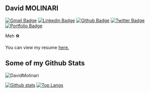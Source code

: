 ## David MOLINARI
[![Gmail Badge](https://img.shields.io/badge/-contact@davidmolinari.fr-c14438?style=flat&logo=Gmail&logoColor=white&link=mailto:contact@davidmolinari.fr)](mailto:contact@davidmolinari.fr) 
[![Linkedin Badge](https://img.shields.io/badge/-davidmolinari-0072b1?style=flat&logo=Linkedin&logoColor=white&link=https://www.linkedin.com/in/david-molinari/)](https://www.linkedin.com/in/david-molinari/) [![Github Badge](https://img.shields.io/badge/-DavidMolinari-grey?style=flat&logo=github&logoColor=white&link=https://github.com/DavidMolinari/)](https://www.github.com/DavidMolinari/) [![Twitter Badge](https://img.shields.io/badge/-davvcore-00acee?style=flat&logo=twitter&logoColor=white&link=https://twitter.com/davvcore/)](https://www.twitter.com/davvcore/) [![Portfolio Badge](https://img.shields.io/badge/portfolio-web-blue?style=flat&link=davidmolinari.fr/)](davidmolinari.fr/)<p align='left'>Meh :soccer: </p><p align='left'> You can view my resume <a href='#' target=_blank><u>here</u>.</a></p>
## Some of my Github Stats
<p align=left> <img src=https://komarev.com/ghpvc/?username=DavidMolinari alt=DavidMolinari /> </p>

[![Github stats](https://github-readme-stats.vercel.app/api?username=DavidMolinari&show_icons=true&include_all_commits=true)](https://github.com/DavidMolinari/github-readme-stats)
[![Top Langs](https://github-readme-stats.vercel.app/api/top-langs/?username=DavidMolinari&layout=compact)](https://github.com/DavidMolinari/github-readme-stats)
